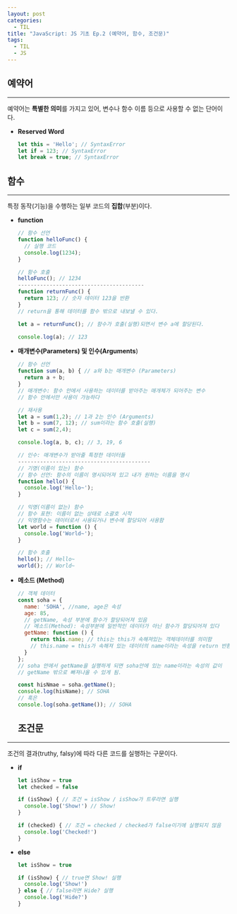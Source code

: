 ```yaml
---
layout: post
categories:
  - TIL
title: "JavaScript: JS 기초 Ep.2 (예약어, 함수, 조건문)"
tags:
  - TIL
  - JS
---
```


## __예약어__
---
예약어는 **특별한 의미**를 가지고 있어, 변수나 함수 이름 등으로 사용할 수 없는 단어이다.
- **Reserved Word**
  ```js
  let this = 'Hello'; // SyntaxError
  let if = 123; // SyntaxError
  let break = true; // SyntaxError
  ```

## __함수__
---
특정 동작(기능)을 수행하는 일부 코드의 **집합**(부분)이다.
- **function**
  ```js
  // 함수 선언
  function helloFunc() {
    // 실행 코드
    console.log(1234);
  }
  
  // 함수 호출
  helloFunc(); // 1234
  ----------------------------------------
  function returnFunc() {
    return 123; // 숫자 데이터 123을 반환
  }
  // return을 통해 데이터를 함수 밖으로 내보낼 수 있다.
  
  let a = returnFunc(); // 함수가 호출(실행)되면서 변수 a에 할당된다.
  
  console.log(a); // 123
  
  ```
- **매개변수(Parameters) 및 인수(Arguments**)
  ```js
  // 함수 선언
  function sum(a, b) { // a와 b는 매개변수 (Parameters)
    return a + b; 
  }
  // 매개변수: 함수 안에서 사용하는 데이터를 받아주는 매개체가 되어주는 변수
  // 함수 안에서만 사용이 가능하다
  
  // 재사용
  let a = sum(1,2); // 1과 2는 인수 (Arguments)
  let b = sum(7, 12); // sum이라는 함수 호출(실행)
  let c = sum(2,4);
  
  console.log(a, b, c); // 3, 19, 6
  
  // 인수: 매개변수가 받아줄 특정한 데이터들
  ------------------------------------------
  // 기명(이름이 있는) 함수
  // 함수 선언: 함수의 이름이 명시되어져 있고 내가 원하는 이름을 명시
  function hello() {
    console.log('Hello~');
  }
  
  // 익명(이름이 없는) 함수
  // 함수 표현: 이름이 없는 상태로 소괄호 시작
  // 익명함수는 데이터로서 사용되거나 변수에 할당되어 사용함
  let world = function () {
    console.log('World~');
  }
  
  // 함수 호출
  hello(); // Hello~
  world(); // World~
  ```
- **메소드 (Method)**
  ```js
  // 객체 데이터
  const soha = {
    name: 'SOHA', //name, age은 속성
    age: 85,
    // getName, 속성 부분에 함수가 할당되어져 있음
    // 메소드(Method): 속성부분에 일반적인 데이터가 아닌 함수가 할당되어져 있다
    getName: function () {
      return this.name; // this는 this가 속해져있는 객체데이터를 의미함
      // this.name = this가 속해져 있는 데이터의 name이라는 속성을 return 반환해주세요
    }
  };
  // soha 안에서 getName을 실행하게 되면 soha안에 있는 name이라는 속성의 값이
  // getName 밖으로 빠져나올 수 있게 됨.
  
  const hisNmae = soha.getName();
  console.log(hisName); // SOHA
  // 혹은
  console.log(soha.getName()); // SOHA
  ```

  ## __조건문__
---
조건의 결과(truthy, falsy)에 따라 다른 코드를 실행하는 구문이다.
- **if**
  ```js
  let isShow = true
  let checked = false
  
  if (isShow) { // 조건 = isShow / isShow가 트루라면 실행
    console.log('Show!') // Show!
  }
  
  if (checked) { // 조건 = checked / checked가 false이기에 실행되지 않음
    console.log('Checked!')  
  }
  ```
- **else**
  ```js
  let isShow = true
  
  if (isShow) { // true면 Show! 실행
    console.log('Show!')
  } else { // false라면 Hide? 실행
    console.log('Hide?')
  }
  ```